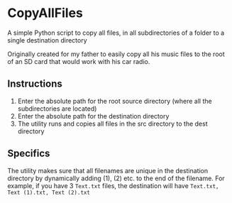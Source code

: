 # CopyAllFiles
A simple Python script to copy all files, in all subdirectories of a folder to a single destination directory

Originally created for my father to easily copy all his music files to the root of an SD card that would work with his car radio.

## Instructions
1. Enter the absolute path for the root source directory (where all the subdirectories are located)
2. Enter the absolute path for the destination directory
3. The utility runs and copies all files in the src directory to the dest directory

## Specifics
The utility makes sure that all filenames are unique in the destination directory by dynamically adding (1), (2) etc. to the end of the filename.
For example, if you have 3 `Text.txt` files, the destination will have `Text.txt, Text (1).txt, Text (2).txt` 
